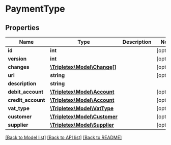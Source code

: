 # PaymentType

## Properties
Name | Type | Description | Notes
------------ | ------------- | ------------- | -------------
**id** | **int** |  | [optional] 
**version** | **int** |  | [optional] 
**changes** | [**\Tripletex\Model\Change[]**](Change.md) |  | [optional] 
**url** | **string** |  | [optional] 
**description** | **string** |  | 
**debit_account** | [**\Tripletex\Model\Account**](Account.md) |  | [optional] 
**credit_account** | [**\Tripletex\Model\Account**](Account.md) |  | [optional] 
**vat_type** | [**\Tripletex\Model\VatType**](VatType.md) |  | [optional] 
**customer** | [**\Tripletex\Model\Customer**](Customer.md) |  | [optional] 
**supplier** | [**\Tripletex\Model\Supplier**](Supplier.md) |  | [optional] 

[[Back to Model list]](../README.md#documentation-for-models) [[Back to API list]](../README.md#documentation-for-api-endpoints) [[Back to README]](../README.md)

